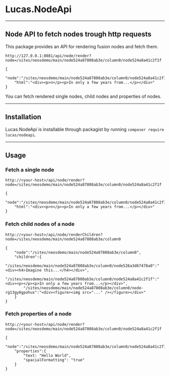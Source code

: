 # Lucas.NodeApi

---

## Node API to fetch nodes trough http requests

This package provides an API for rendering fusion nodes and fetch them.

```
http://127.0.0.1:8081/api/node/render?node=/sites/neosdemo/main/node524a87808ab3e/column0/node524a8a41c2f1f

{
    "node":"/sites/neosdemo/main/node524a87808ab3e/column0/node524a8a41c2f1f",
    "html":"<div><p>n</p><p>In only a few years from...</p></div>"
}
```

You can fetch rendered single nodes, child nodes and properties of nodes.

---

## Installation

Lucas.NodeApi is installable through packagist by running ``composer require lucas/nodeapi``.

---

## Usage

### Fetch a single node

```
http://<your-host>/api/node/render?node=/sites/neosdemo/main/node524a87808ab3e/column0/node524a8a41c2f1f

{
    "node":"/sites/neosdemo/main/node524a87808ab3e/column0/node524a8a41c2f1f",
    "html":"<div><p>n</p><p>In only a few years from...</p></div>"
}
```

### Fetch child nodes of a node

```
http://<your-host>/api/node/renderChildren?node=/sites/neosdemo/main/node524a87808ab3e/column0

{
    "node":"/sites/neosdemo/main/node524a87808ab3e/column0",
    "children":{
        "/sites/neosdemo/main/node524a87808ab3e/column0/node526a3d67478a0":"<div><h4>Imagine this...</h4></div>",
        "/sites/neosdemo/main/node524a87808ab3e/column0/node524a8a41c2f1f":"<div><p></p><p>In only a few years from...</p></div>",
        "/sites/neosdemo/main/node524a87808ab3e/column0/node-rg13gy6gpohux":"<div><figure><img src="..." /></figure></div>"
    }
}
```

### Fetch properties of a node

```
http://<your-host>/api/node/render?node=/sites/neosdemo/main/node524a87808ab3e/column0/node524a8a41c2f1f

{
    "node":"/sites/neosdemo/main/node524a87808ab3e/column0/node524a8a41c2f1f",
    "properties":{
        "text: "Hello World",
        "spacialFormatting": "true"
    }
}
```

